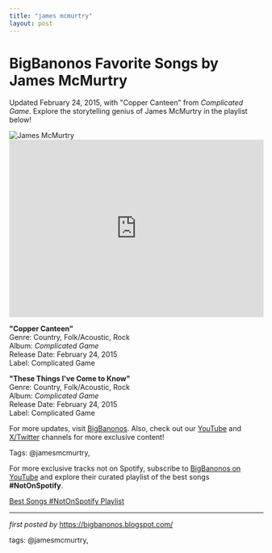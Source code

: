 ```yaml
---
title: "james mcmurtry"
layout: post
---
```

<!-- Title of the Post -->
<h1 >BigBanonos Favorite Songs by James McMurtry</h1> <!-- Introductory Text -->
<p >Updated February 24, 2015, with "Copper Canteen" from <em>Complicated Game</em>. Explore the storytelling genius of James McMurtry in the playlist below!</p> <!-- Featured Image -->
<div > <img src="https://i.scdn.co/image/ab67616d00001e0212d81417c9a503015255fbc4" alt="James McMurtry" />
</div> <!-- Spotify Embed -->
<div > <iframe src="https://open.spotify.com/embed/playlist/2KyVp465WebauRAXZWg6fC?utm_source=generator" width="100%" height="352" frameborder="0" allowfullscreen="" allow="autoplay; clipboard-write; encrypted-media; fullscreen; picture-in-picture" loading="lazy"></iframe>
</div> <!-- Song Information -->
<div > <p><strong>"Copper Canteen"</strong><br> Genre: Country, Folk/Acoustic, Rock<br> Album: <em>Complicated Game</em><br> Release Date: February 24, 2015<br> Label: Complicated Game</p> <p><strong>"These Things I've Come to Know"</strong><br> Genre: Country, Folk/Acoustic, Rock<br> Album: <em>Complicated Game</em><br> Release Date: February 24, 2015<br> Label: Complicated Game</p>
</div> <!-- Footer Links -->
<div > <p>For more updates, visit <a href="https://bigbanonos.blogspot.com/" target="_blank">BigBanonos</a>. Also, check out our <a href="https://www.youtube.com/@BigBanonos" target="_blank">YouTube</a> and <a href="https://x.com/bigbanonos" target="_blank">X/Twitter</a> channels for more exclusive content!</p>
</div> <!-- Tags -->
<p >Tags: @jamesmcmurtry,</p>


<!--Subscribe and Playlist Links-->
<div>
    <p>For more exclusive tracks not on Spotify, subscribe to <a href="https://www.youtube.com/@BigBanonos" target="_blank">BigBanonos on YouTube</a> and explore their curated playlist of the best songs <strong>#NotOnSpotify</strong>.</p>
    <p><a href="https://www.youtube.com/playlist?list=PLtuNtuTatqI0kFahUCbtbfenC_ET5O_tr" target="_blank">Best Songs #NotOnSpotify Playlist<br /></a></p></div>

<hr />

<p><em>first posted by</em> <a href="https://bigbanonos.blogspot.com/" rel="noopener" target="_new">https://bigbanonos.blogspot.com/</a></p>

<p>tags: @jamesmcmurtry,</p>
